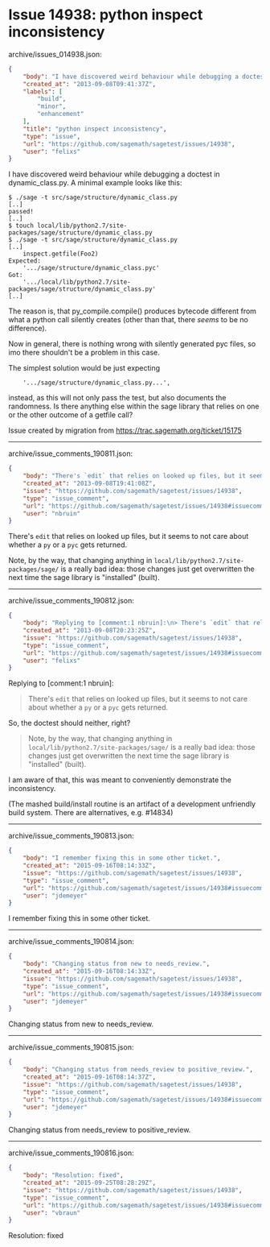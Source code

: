 # Issue 14938: python inspect inconsistency

archive/issues_014938.json:
```json
{
    "body": "I have discovered weird behaviour while debugging a doctest in\ndynamic_class.py. A minimal example looks like this:\n\n\n```\n$ ./sage -t src/sage/structure/dynamic_class.py\n[..]\npassed!\n[..]\n$ touch local/lib/python2.7/site-packages/sage/structure/dynamic_class.py\n$ ./sage -t src/sage/structure/dynamic_class.py\n[..]\n    inspect.getfile(Foo2)\nExpected:\n    '.../sage/structure/dynamic_class.pyc'\nGot:\n    '.../local/lib/python2.7/site-packages/sage/structure/dynamic_class.py'\n[..]\n```\n\n\nThe reason is, that py_compile.compile() produces bytecode different\nfrom what a python call silently creates (other than that, there _seems_\nto be no difference).\n\nNow in general, there is nothing wrong with silently generated pyc\nfiles, so imo there shouldn't be a problem in this case.\n\nThe simplest solution would be just expecting\n\n```\n    '.../sage/structure/dynamic_class.py...',\n```\n\ninstead, as this will not only pass the test, but also documents the randomness.\nIs there anything else within the sage library that relies on one or the\nother outcome of a getfile call?\n\n\nIssue created by migration from https://trac.sagemath.org/ticket/15175\n\n",
    "created_at": "2013-09-08T09:41:37Z",
    "labels": [
        "build",
        "minor",
        "enhancement"
    ],
    "title": "python inspect inconsistency",
    "type": "issue",
    "url": "https://github.com/sagemath/sagetest/issues/14938",
    "user": "felixs"
}
```
I have discovered weird behaviour while debugging a doctest in
dynamic_class.py. A minimal example looks like this:


```
$ ./sage -t src/sage/structure/dynamic_class.py
[..]
passed!
[..]
$ touch local/lib/python2.7/site-packages/sage/structure/dynamic_class.py
$ ./sage -t src/sage/structure/dynamic_class.py
[..]
    inspect.getfile(Foo2)
Expected:
    '.../sage/structure/dynamic_class.pyc'
Got:
    '.../local/lib/python2.7/site-packages/sage/structure/dynamic_class.py'
[..]
```


The reason is, that py_compile.compile() produces bytecode different
from what a python call silently creates (other than that, there _seems_
to be no difference).

Now in general, there is nothing wrong with silently generated pyc
files, so imo there shouldn't be a problem in this case.

The simplest solution would be just expecting

```
    '.../sage/structure/dynamic_class.py...',
```

instead, as this will not only pass the test, but also documents the randomness.
Is there anything else within the sage library that relies on one or the
other outcome of a getfile call?


Issue created by migration from https://trac.sagemath.org/ticket/15175





---

archive/issue_comments_190811.json:
```json
{
    "body": "There's `edit` that relies on looked up files, but it seems to not care about whether a `py` or a `pyc` gets returned.\n\nNote, by the way, that changing anything in `local/lib/python2.7/site-packages/sage/` is a really bad idea: those changes just get overwritten the next time the sage library is \"installed\" (built).",
    "created_at": "2013-09-08T19:41:08Z",
    "issue": "https://github.com/sagemath/sagetest/issues/14938",
    "type": "issue_comment",
    "url": "https://github.com/sagemath/sagetest/issues/14938#issuecomment-190811",
    "user": "nbruin"
}
```

There's `edit` that relies on looked up files, but it seems to not care about whether a `py` or a `pyc` gets returned.

Note, by the way, that changing anything in `local/lib/python2.7/site-packages/sage/` is a really bad idea: those changes just get overwritten the next time the sage library is "installed" (built).



---

archive/issue_comments_190812.json:
```json
{
    "body": "Replying to [comment:1 nbruin]:\n> There's `edit` that relies on looked up files, but it seems to not care about whether a `py` or a `pyc` gets returned.\n\nSo, the doctest should neither, right?\n\n> Note, by the way, that changing anything in `local/lib/python2.7/site-packages/sage/` is a really bad idea: those changes just get overwritten the next time the sage library is \"installed\" (built).\n\nI am aware of that, this was meant to conveniently demonstrate the inconsistency.\n\n(The mashed build/install routine is an artifact of a development unfriendly build system. There are alternatives, e.g. #14834)",
    "created_at": "2013-09-08T20:23:25Z",
    "issue": "https://github.com/sagemath/sagetest/issues/14938",
    "type": "issue_comment",
    "url": "https://github.com/sagemath/sagetest/issues/14938#issuecomment-190812",
    "user": "felixs"
}
```

Replying to [comment:1 nbruin]:
> There's `edit` that relies on looked up files, but it seems to not care about whether a `py` or a `pyc` gets returned.

So, the doctest should neither, right?

> Note, by the way, that changing anything in `local/lib/python2.7/site-packages/sage/` is a really bad idea: those changes just get overwritten the next time the sage library is "installed" (built).

I am aware of that, this was meant to conveniently demonstrate the inconsistency.

(The mashed build/install routine is an artifact of a development unfriendly build system. There are alternatives, e.g. #14834)



---

archive/issue_comments_190813.json:
```json
{
    "body": "I remember fixing this in some other ticket.",
    "created_at": "2015-09-16T08:14:33Z",
    "issue": "https://github.com/sagemath/sagetest/issues/14938",
    "type": "issue_comment",
    "url": "https://github.com/sagemath/sagetest/issues/14938#issuecomment-190813",
    "user": "jdemeyer"
}
```

I remember fixing this in some other ticket.



---

archive/issue_comments_190814.json:
```json
{
    "body": "Changing status from new to needs_review.",
    "created_at": "2015-09-16T08:14:33Z",
    "issue": "https://github.com/sagemath/sagetest/issues/14938",
    "type": "issue_comment",
    "url": "https://github.com/sagemath/sagetest/issues/14938#issuecomment-190814",
    "user": "jdemeyer"
}
```

Changing status from new to needs_review.



---

archive/issue_comments_190815.json:
```json
{
    "body": "Changing status from needs_review to positive_review.",
    "created_at": "2015-09-16T08:14:37Z",
    "issue": "https://github.com/sagemath/sagetest/issues/14938",
    "type": "issue_comment",
    "url": "https://github.com/sagemath/sagetest/issues/14938#issuecomment-190815",
    "user": "jdemeyer"
}
```

Changing status from needs_review to positive_review.



---

archive/issue_comments_190816.json:
```json
{
    "body": "Resolution: fixed",
    "created_at": "2015-09-25T08:28:29Z",
    "issue": "https://github.com/sagemath/sagetest/issues/14938",
    "type": "issue_comment",
    "url": "https://github.com/sagemath/sagetest/issues/14938#issuecomment-190816",
    "user": "vbraun"
}
```

Resolution: fixed

